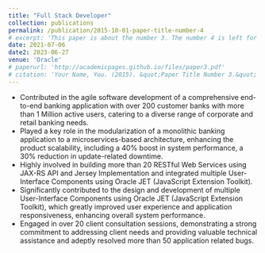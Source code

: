```yaml
---
title: "Full Stack Developer"
collection: publications
permalink: /publication/2015-10-01-paper-title-number-4
# excerpt: 'This paper is about the number 3. The number 4 is left for future work.'
date: 2021-07-06
date2: 2023-06-27
venue: 'Oracle'
# paperurl: 'http://academicpages.github.io/files/paper3.pdf'
# citation: 'Your Name, You. (2015). &quot;Paper Title Number 3.&quot; <i>Journal 1</i>. 1(3).'
---
```

* Contributed in the agile software development of a comprehensive end-to-end banking application with over 200 customer banks with more than 1 Million active users, catering to a diverse range of corporate and retail banking needs.
* Played a key role in the modularization of a monolithic banking application to a microservices-based architecture, enhancing the product scalability, including a 40% boost in system performance, a 30% reduction in update-related downtime.
* Highly involved in building more than 20 RESTful Web Services using JAX-RS API and Jersey Implementation and integrated multiple User-Interface Components using Oracle JET (JavaScript Extension Toolkit).
* Significantly contributed to the design and development of multiple User-Interface Components using Oracle JET (JavaScript Extension
Toolkit), which greatly improved user experience and application responsiveness, enhancing overall system performance.
* Engaged in over 20 client consultation sessions, demonstrating a strong commitment to addressing client needs and providing valuable technical assistance and adeptly resolved more than 50 application related bugs.